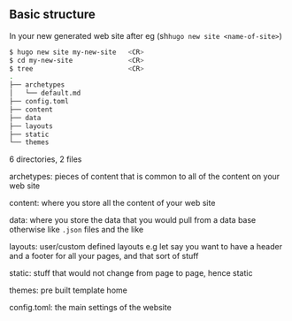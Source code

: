 ## Basic structure

In your new generated web site after eg (sh` hugo new site <name-of-site> `)

``` sh
$ hugo new site my-new-site   <CR>
$ cd my-new-site              <CR>
$ tree                        <CR>
.
├── archetypes
│   └── default.md
├── config.toml
├── content
├── data
├── layouts
├── static
└── themes
 ```
6 directories, 2 files

archetypes:
    pieces of content that is common to all of the content on your web site

content:
    where you store all the content of your web site

data:
    where you store the data that you would pull from a data base otherwise
    like `.json` files and the like

layouts:
    user/custom defined layouts e.g let say you want to have a header and a
    footer for all your pages, and that sort of stuff

static:
    stuff that would not change from page to page, hence static

themes:
    pre built template home

config.toml:
    the main settings of the website



